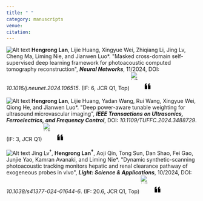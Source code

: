 ```yaml
---
title: " "
category: manuscripts
venue:
citation:
---
```



<img src="../images/journal.png" alt="Alt text" width="20" height="20"> **Hengrong Lan**, Lijie Huang, Xingyue Wei, Zhiqiang Li, Jing Lv, Cheng Ma, Liming Nie, and Jianwen Luo\*. "Masked cross-domain self-supervised deep learning framework for photoacoustic computed tomography reconstruction", _**Neural Networks**_, 11/2024, DOI: _10.1016/j.neunet.2024.106515_. (IF: 6, JCR Q1, Top)
<a href="https://www.sciencedirect.com/science/article/pii/S0893608024004398" target="_blank">
  <img src="../images/PDF.png" alt="URL" width="20" height="20" style="display: inline-block; margin-right: 10px;"></a>
<a href="https://scholar.googleusercontent.com/scholar.bib?q=info:tci62ky4c94J:scholar.google.com/&output=citation&scisdr=ClEjJ1d3EOeMh5CWK0c:AFWwaeYAAAAAZyeQM0cU3Rz1prYaJ5RQd3KoQMI&scisig=AFWwaeYAAAAAZyeQMxkx7zQ5ynq5wcI9s0f9Zd0&scisf=4&ct=citation&cd=-1&hl=zh-CN" target="_blank">
<img src="../images/cite.png" alt="Cite" width="20" height="20" style="display: inline-block; margin-right: 10px;"></a>
<br>
<br>
<img src="../images/journal.png" alt="Alt text" width="20" height="20"> **Hengrong Lan**, Lijie Huang, Yadan Wang, Rui Wang, Xingyue Wei, Qiong
He, and Jianwen Luo\*. "Deep power-aware tunable weighting for ultrasound microvascular imaging", _**IEEE Transactions on Ultrasonics, Ferroelectrics, and Frequency Control**_, DOI: _10.1109/TUFFC.2024.3488729_. (IF: 3, JCR Q1)
<a href="https://ieeexplore.ieee.org/document/10740181" target="_blank">
  <img src="../images/PDF.png" alt="URL" width="20" height="20" style="display: inline-block; margin-right: 10px;"></a>
<a href="https://scholar.googleusercontent.com/scholar.bib?q=info:zyNPHwPB3oUJ:scholar.google.com/&output=citation&scisdr=ClEjJ1d3EOeMh5CJVik:AFWwaeYAAAAAZyePTinTVT_xPCNHM4ooo4weh7o&scisig=AFWwaeYAAAAAZyePTiQOldDOuQbfqI_f5cDgz8s&scisf=4&ct=citation&cd=-1&hl=zh-CN" target="_blank">
<img src="../images/cite.png" alt="Cite" width="20" height="20" style="display: inline-block; margin-right: 10px;"></a>
<br>
<br>
<img src="../images/journal.png" alt="Alt text" width="20" height="20"> Jing Lv<sup>†</sup>, **Hengrong Lan<sup>†</sup>**, Aoji Qin, Tong Sun, Dan Shao, Fei Gao, Junjie Yao, Kamran Avanaki, and Liming Nie\*. "Dynamic synthetic-scanning photoacoustic tracking monitors hepatic and renal clearance pathway of exogeneous probes in vivo", _**Light: Science & Applications**_, 10/2024, DOI: _10.1038/s41377-024-01644-6_. (IF: 20.6, JCR Q1, Top)
<a href="https://www.nature.com/articles/s41377-024-01644-6" target="_blank">
  <img src="../images/PDF.png" alt="URL" width="20" height="20" style="display: inline-block; margin-right: 10px;"></a>
<a href="https://scholar.googleusercontent.com/scholar.bib?q=info:ikEtkhSqFxkJ:scholar.google.com/&output=citation&scisdr=ClEjJ1d3EOeMh5CJy3A:AFWwaeYAAAAAZyeP03Df8nVM1WQPpE24q9SicBs&scisig=AFWwaeYAAAAAZyeP00klWThudyIqfQJrAREXUvU&scisf=4&ct=citation&cd=-1&hl=zh-CN" target="_blank">
<img src="../images/cite.png" alt="Cite" width="20" height="20" style="display: inline-block; margin-right: 10px;"></a>



